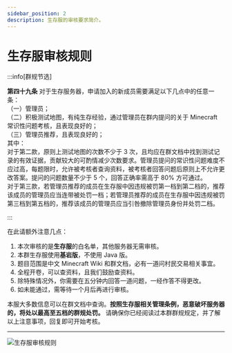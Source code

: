 ```yaml
---
sidebar_position: 2
description: 生存服的审核要求简介。
---
```


# 生存服审核规则

:::info[群规节选]

**第四十九条** 对于生存服务器，申请加入的新成员需要满足以下几点中的任意一条：  
（一）管理员；  
（二）积极测试地图，有纯生存经验，通过管理员在群内提问的关于 Minecraft 常识性问题考核，且表现良好的；  
（三）管理员推荐，且表现良好的；  
其中：  
对于第二款，原则上测试地图的次数不少于 3 次，且均应在群文档中找到测试记录的有效证据，贡献较大的可酌情减少次数要求。管理员提问的常识性问题难度不应过高，每题限时，允许被考核者查询资料，被考核者回答问题后原则上不允许更改答案。提问的问题数量不少于 5 个，回答正确率需高于 80% 方可通过。  
对于第三款，若管理员推荐的成员在生存服中因违规被罚第一档到第二档的，推荐该成员的管理员应当连带被处罚一档；若管理员推荐的成员在生存服中因违规被罚第三档到第五档的，推荐该成员的管理员应当引咎撤除管理员身份并处罚二档。

:::

在此请额外注意几点：

1. 本次审核的是**生存服**的白名单，其他服务器无需审核。
2. 本群生存服使用**基岩版**，不使用 Java 版。
3. 题目范围是中文 Minecraft Wiki 和群文档，必有一道问村民交易相关事宜。
4. 全程开卷，可以查资料，且我们鼓励查资料。
5. 除特殊情况外，你需要在五分钟内回答一道问题，一经作答不得更改。
6. 如未能通过，需等待一个月后再进行审核。

本服大多数信息可以在群文档中查询。**按照生存服相关管理条例，恶意破坏服务器的，将处以最高至五档的群规处罚。** 请确保你已经阅读过本群群规规定，并了解以上注意事项，回复即可开始考核。

---

![生存服审核规则](/servers/SurvivalIII/audit.webp)
